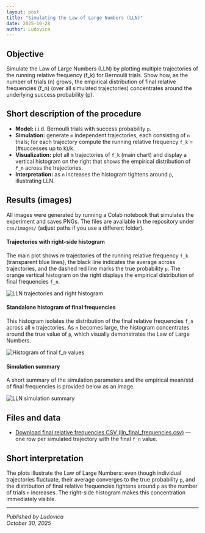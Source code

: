 ```yaml
---
layout: post
title: "Simulating the Law of Large Numbers (LLN)"
date: 2025-10-28
author: Ludovica
---
```


<h2>Objective</h2>

Simulate the Law of Large Numbers (LLN) by plotting multiple trajectories of the running relative frequency \(f_k\) for Bernoulli trials. Show how, as the number of trials \(n\) grows, the empirical distribution of final relative frequencies \(f_n\) (over all simulated trajectories) concentrates around the underlying success probability \(p\).

<h2>Short description of the procedure</h2>

<ul>
  <li><strong>Model:</strong> i.i.d. Bernoulli trials with success probability <code>p</code>.</li>
  <li><strong>Simulation:</strong> generate <code>m</code> independent trajectories, each consisting of <code>n</code> trials; for each trajectory compute the running relative frequency <code>f_k</code> = (#successes up to k)/k.</li>
  <li><strong>Visualization:</strong> plot all <code>m</code> trajectories of <code>f_k</code> (main chart) and display a vertical histogram on the right that shows the empirical distribution of <code>f_n</code> across the trajectories.</li>
  <li><strong>Interpretation:</strong> as <code>n</code> increases the histogram tightens around <code>p</code>, illustrating LLN.</li>
</ul>

<h2>Results (images)</h2>

<p>All images were generated by running a Colab notebook that simulates the experiment and saves PNGs. The files are available in the repository under <code>css/images/</code> (adjust paths if you use a different folder).</p>

<h4>Trajectories with right-side histogram</h4>
<p>
The main plot shows <em>m</em> trajectories of the running relative frequency <code>f_k</code> (transparent blue lines),
the black line indicates the average across trajectories, and the dashed red line marks the true probability <code>p</code>.
The orange vertical histogram on the right displays the empirical distribution of final frequencies <code>f_n</code>.
</p>
<img src="{{ site.baseurl }}/css/images/lln_trajectories_with_right_hist.png" alt="LLN trajectories and right histogram" class="center-image">

<h4>Standalone histogram of final frequencies</h4>
<p>
This histogram isolates the distribution of the final relative frequencies <code>f_n</code> across all <code>m</code> trajectories.
As <code>n</code> becomes large, the histogram concentrates around the true value of <code>p</code>, which visually demonstrates the Law of Large Numbers.
</p>
<img src="{{ site.baseurl }}/css/images/lln_hist_only.png" alt="Histogram of final f_n values" class="center-image">

<h4>Simulation summary</h4>
<p>
A short summary of the simulation parameters and the empirical mean/std of final frequencies is provided below as an image.
</p>
<img src="{{ site.baseurl }}/css/images/lln_summary.png" alt="LLN simulation summary" class="center-image">

<h2>Files and data</h2>

<ul>
  <li><a href="{{ site.baseurl }}/css/images/lln_final_frequencies.csv" download>Download final relative frequencies CSV (lln_final_frequencies.csv)</a> — one row per simulated trajectory with the final <code>f_n</code> value.</li>
</ul>

<h2>Short interpretation</h2>

<p>
The plots illustrate the Law of Large Numbers: even though individual trajectories fluctuate, their average converges to the true probability <code>p</code>, and the distribution of final relative frequencies tightens around <code>p</code> as the number of trials <code>n</code> increases. The right-side histogram makes this concentration immediately visible.
</p>

---

*Published by Ludovica*  
*October 30, 2025*
